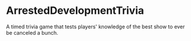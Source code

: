 # ArrestedDevelopmentTrivia
A timed trivia game that tests players' knowledge of the best show to ever be canceled a bunch.
